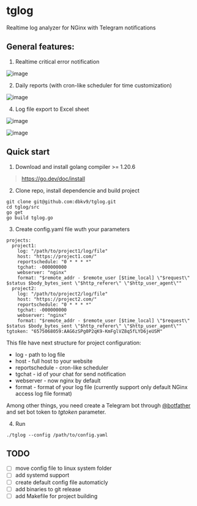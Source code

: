 # tglog
Realtime log analyzer for NGinx with Telegram notifications

## General features:

1. Realtime critical error notification

![image](https://github.com/dbkv9/tglog/assets/139353879/58b30490-4ca6-4df9-babf-b08535920a5f)

2. Daily reports (with cron-like scheduler for time customization)

![image](https://github.com/dbkv9/tglog/assets/139353879/8581aa5a-7b0e-496f-be07-f4afa5b33eb2)

4. Log file export to Excel sheet

![image](https://github.com/dbkv9/tglog/assets/139353879/02a6ca32-cdc0-43dc-b2fe-73367163176a)

![image](https://github.com/dbkv9/tglog/assets/139353879/fd60d6f9-13b4-4220-b734-9a2135fad39a)

## Quick start

1. Download and install golang compiler >= 1.20.6
> https://go.dev/doc/install

2. Clone repo, install dependencie and build project

```
git clone git@github.com:dbkv9/tglog.git
cd tglog/src
go get
go build tglog.go
```

3. Create config.yaml file wuth your parameters

```
projects:
  project1:
    log: "/path/to/project1/log/file"
    host: "https://project1.com/"
    reportschedule: "0 * * * *"
    tgchat: -000000000
    webserver: "nginx"
    format: "$remote_addr - $remote_user [$time_local] \"$request\" $status $body_bytes_sent \"$http_referer\" \"$http_user_agent\""
  project2:
    log: "/path/to/project2/log/file"
    host: "https://project2.com/"
    reportschedule: "0 * * * *"
    tgchat: -000000000
    webserver: "nginx"
    format: "$remote_addr - $remote_user [$time_local] \"$request\" $status $body_bytes_sent \"$http_referer\" \"$http_user_agent\""
tgtoken: "6575068059:AAG6zSPg0P2qK9-KmFglVZ8q5fLYD6jeUSM"
```

This file have next structure for project configuration:
- log - path to log file
- host - full host to your website
- reportschedule - cron-like scheduler
- tgchat - id of your chat for send notification
- webserver - now nginx by default
- format - format of your log file (currently support only default NGinx access log file format)

Among other things, you need create a Telegram bot through [@botfather](https://t.me/BotFather) and set bot token to _tgtoken_ parameter.

4. Run

```
./tglog --config /path/to/config.yaml
```

## TODO
- [ ] move config file to linux system folder
- [ ] add systemd support
- [ ] create default config file automaticly
- [ ] add binaries to git release
- [ ] add Makefile for project building
